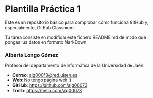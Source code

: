 # Plantilla Práctica 1
Este es un repositorio básico para comprobar cómo funciona GitHub y, especialmente, GitHub Classroom.

Tu tarea consiste en modificar este fichero README.md de modo que pongas tus datos en formato MarkDown:

### Alberto Longo Gómez

Profesor del departamento de Informática de la Universidad de Jaén.
* **Correo**: alg00073@red.ujaen.es
* **Web**: No tengo página web :(
* **GitHub**: https://github.com/alg00073
* **Trello**: https://trello.com/alg00073
